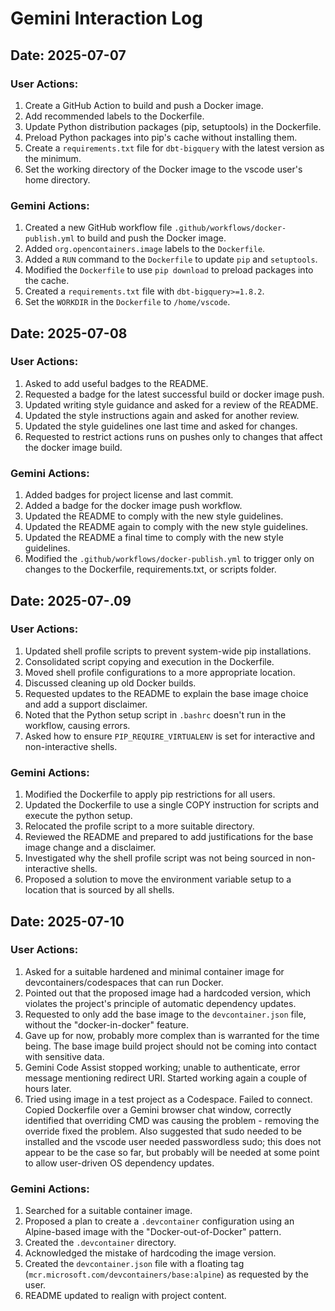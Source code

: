 # Gemini Interaction Log

## Date: 2025-07-07

### User Actions:

1.  Create a GitHub Action to build and push a Docker image.
2.  Add recommended labels to the Dockerfile.
3.  Update Python distribution packages (pip, setuptools) in the Dockerfile.
4.  Preload Python packages into pip's cache without installing them.
5.  Create a `requirements.txt` file for `dbt-bigquery` with the latest version as the minimum.
6.  Set the working directory of the Docker image to the vscode user's home directory.

### Gemini Actions:

1.  Created a new GitHub workflow file `.github/workflows/docker-publish.yml` to build and push the Docker image.
2.  Added `org.opencontainers.image` labels to the `Dockerfile`.
3.  Added a `RUN` command to the `Dockerfile` to update `pip` and `setuptools`.
4.  Modified the `Dockerfile` to use `pip download` to preload packages into the cache.
5.  Created a `requirements.txt` file with `dbt-bigquery>=1.8.2`.
6.  Set the `WORKDIR` in the `Dockerfile` to `/home/vscode`.

## Date: 2025-07-08

### User Actions:

1.  Asked to add useful badges to the README.
2.  Requested a badge for the latest successful build or docker image push.
3.  Updated writing style guidance and asked for a review of the README.
4.  Updated the style instructions again and asked for another review.
5.  Updated the style guidelines one last time and asked for changes.
6.  Requested to restrict actions runs on pushes only to changes that affect the docker image build.

### Gemini Actions:

1.  Added badges for project license and last commit.
2.  Added a badge for the docker image push workflow.
3.  Updated the README to comply with the new style guidelines.
4.  Updated the README again to comply with the new style guidelines.
5.  Updated the README a final time to comply with the new style guidelines.
6.  Modified the `.github/workflows/docker-publish.yml` to trigger only on changes to the Dockerfile, requirements.txt, or scripts folder.

## Date: 2025-07-.09

### User Actions:

1.  Updated shell profile scripts to prevent system-wide pip installations.
2.  Consolidated script copying and execution in the Dockerfile.
3.  Moved shell profile configurations to a more appropriate location.
4.  Discussed cleaning up old Docker builds.
5.  Requested updates to the README to explain the base image choice and add a support disclaimer.
6.  Noted that the Python setup script in `.bashrc` doesn't run in the workflow, causing errors.
7.  Asked how to ensure `PIP_REQUIRE_VIRTUALENV` is set for interactive and non-interactive shells.

### Gemini Actions:

1.  Modified the Dockerfile to apply pip restrictions for all users.
2.  Updated the Dockerfile to use a single COPY instruction for scripts and execute the python setup.
3.  Relocated the profile script to a more suitable directory.
4.  Reviewed the README and prepared to add justifications for the base image change and a disclaimer.
5.  Investigated why the shell profile script was not being sourced in non-interactive shells.
6.  Proposed a solution to move the environment variable setup to a location that is sourced by all shells.

## Date: 2025-07-10

### User Actions:

1.  Asked for a suitable hardened and minimal container image for devcontainers/codespaces that can run Docker.
2.  Pointed out that the proposed image had a hardcoded version, which violates the project's principle of automatic dependency updates.
3.  Requested to only add the base image to the `devcontainer.json` file, without the "docker-in-docker" feature.
4.  Gave up for now, probably more complex than is warranted for the time being. The base image build project should not be coming into contact with sensitive data.
5.  Gemini Code Assist stopped working; unable to authenticate, error message mentioning redirect URI. Started working again a couple of hours later.
6.  Tried using image in a test project as a Codespace. Failed to connect. Copied Dockerfile over a Gemini browser chat window, correctly identified that overriding CMD was causing the problem - removing the override fixed the problem. Also suggested that sudo needed to be installed and the vscode user needed passwordless sudo; this does not appear to be the case so far, but probably will be needed at some point to allow user-driven OS dependency updates.

### Gemini Actions:

1.  Searched for a suitable container image.
2.  Proposed a plan to create a `.devcontainer` configuration using an Alpine-based image with the "Docker-out-of-Docker" pattern.
3.  Created the `.devcontainer` directory.
4.  Acknowledged the mistake of hardcoding the image version.
5.  Created the `devcontainer.json` file with a floating tag (`mcr.microsoft.com/devcontainers/base:alpine`) as requested by the user.
6.  README updated to realign with project content.

